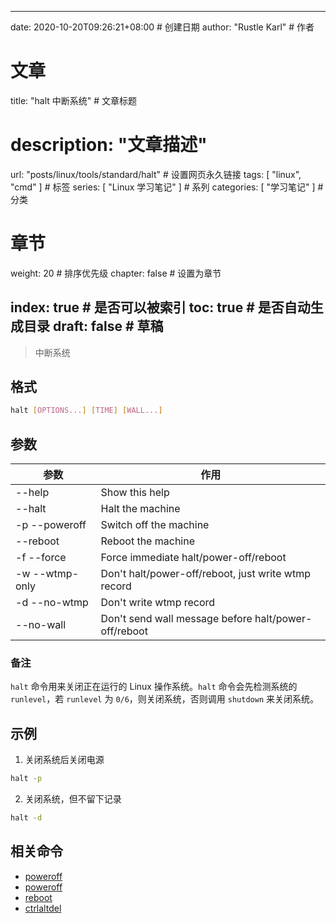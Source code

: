 ---
date: 2020-10-20T09:26:21+08:00  # 创建日期
author: "Rustle Karl"  # 作者

# 文章
title: "halt 中断系统"  # 文章标题
# description: "文章描述"
url:  "posts/linux/tools/standard/halt"  # 设置网页永久链接
tags: [ "linux", "cmd" ]  # 标签
series: [ "Linux 学习笔记" ]  # 系列
categories: [ "学习笔记" ]  # 分类

# 章节
weight: 20 # 排序优先级
chapter: false  # 设置为章节

index: true  # 是否可以被索引
toc: true  # 是否自动生成目录
draft: false  # 草稿
----

> 中断系统

## 格式

```bash
halt [OPTIONS...] [TIME] [WALL...]
```

## 参数

| 参数 | 作用 |
| -------- | -------- |
| --help | Show this help |
| --halt | Halt the machine |
| -p --poweroff | Switch off the machine |
| --reboot | Reboot the machine |
| -f --force | Force immediate halt/power-off/reboot |
| -w --wtmp-only | Don't halt/power-off/reboot, just write wtmp record |
| -d --no-wtmp | Don't write wtmp record |
| --no-wall | Don't send wall message before halt/power-off/reboot |

### 备注

`halt` 命令用来关闭正在运行的 Linux 操作系统。`halt` 命令会先检测系统的 `runlevel`，若 `runlevel` 为 `0/6`，则关闭系统，否则调用 `shutdown` 来关闭系统。

## 示例

1. 关闭系统后关闭电源

```bash
halt -p
```

2. 关闭系统，但不留下记录

```bash
halt -d
```

## 相关命令

- [poweroff](poweroff.md)
- [poweroff](poweroff.md)
- [reboot](reboot.md)
- [ctrlaltdel](ctrlaltdel.md)

